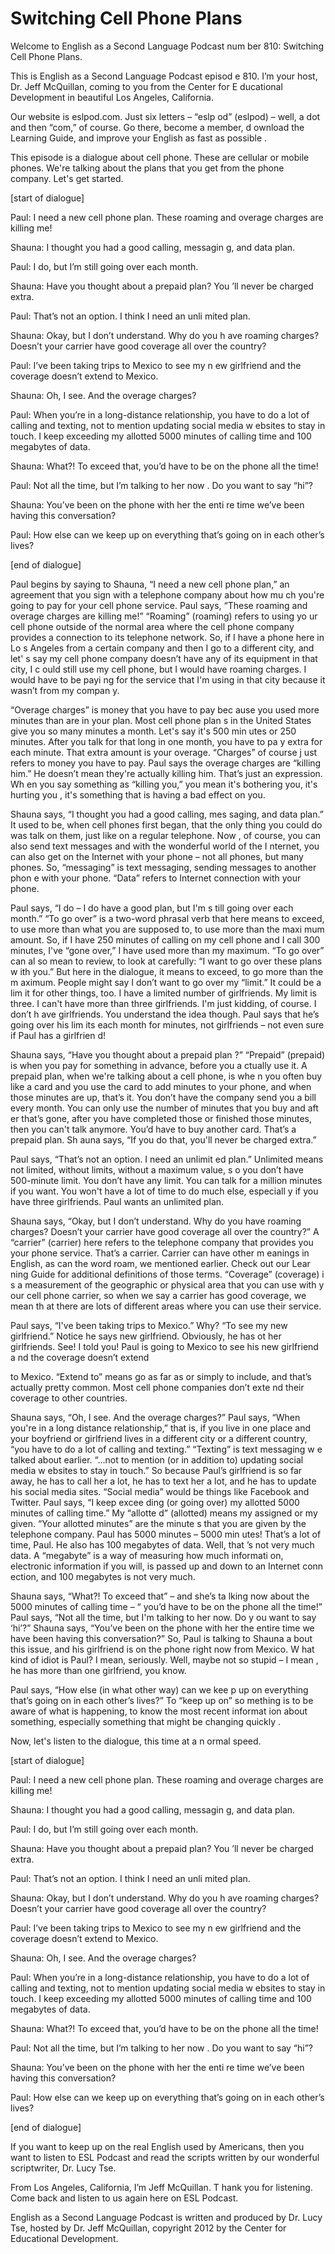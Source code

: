 # Switching Cell Phone Plans

Welcome to English as a Second Language Podcast num ber 810: Switching Cell Phone Plans.

This is English as a Second Language Podcast episod e 810. I’m your host, Dr. Jeff McQuillan, coming to you from the Center for E ducational Development in beautiful Los Angeles, California.

Our website is eslpod.com. Just six letters – “eslp od” (eslpod) – well, a dot and then “com,” of course. Go there, become a member, d ownload the Learning Guide, and improve your English as fast as possible .

This episode is a dialogue about cell phone. These are cellular or mobile phones. We're talking about the plans that you get from the  phone company. Let's get started.

[start of dialogue]

Paul:  I need a new cell phone plan. These roaming and overage charges are killing me!

Shauna:  I thought you had a good calling, messagin g, and data plan.

Paul:  I do, but I’m still going over each month.

Shauna:  Have you thought about a prepaid plan? You ’ll never be charged extra.

Paul:  That’s not an option. I think I need an unli mited plan.

Shauna:  Okay, but I don’t understand. Why do you h ave roaming charges? Doesn’t your carrier have good coverage all over the country?

Paul:  I’ve been taking trips to Mexico to see my n ew girlfriend and the coverage doesn’t extend to Mexico.

Shauna:  Oh, I see. And the overage charges?

Paul:  When you’re in a long-distance relationship,  you have to do a lot of calling and texting, not to mention updating social media w ebsites to stay in touch. I keep exceeding my allotted 5000 minutes of calling time and 100 megabytes of data.

 Shauna:  What?! To exceed that, you’d have to be on  the phone all the time!

Paul:  Not all the time, but I’m talking to her now . Do you want to say “hi”?

Shauna:  You’ve been on the phone with her the enti re time we’ve been having this conversation?

Paul:  How else can we keep up on everything that’s  going on in each other’s lives?

[end of dialogue]

Paul begins by saying to Shauna, “I need a new cell  phone plan,” an agreement that you sign with a telephone company about how mu ch you're going to pay for your cell phone service. Paul says, “These roaming and overage charges are killing me!” “Roaming” (roaming) refers to using yo ur cell phone outside of the normal area where the cell phone company provides a  connection to its telephone network. So, if I have a phone here in Lo s Angeles from a certain company and then I go to a different city, and let' s say my cell phone company doesn’t have any of its equipment in that city, I c ould still use my cell phone, but I would have roaming charges. I would have to be payi ng for the service that I'm using in that city because it wasn’t from my compan y.

“Overage charges” is money that you have to pay bec ause you used more minutes than are in your plan. Most cell phone plan s in the United States give you so many minutes a month. Let's say it's 500 min utes or 250 minutes. After you talk for that long in one month, you have to pa y extra for each minute. That extra amount is your overage. “Charges” of course j ust refers to money you have to pay. Paul says the overage charges are “killing him.” He doesn’t mean they're actually killing him. That’s just an expression. Wh en you say something as “killing you,” you mean it's bothering you, it's hurting you , it's something that is having a bad effect on you.

Shauna says, “I thought you had a good calling, mes saging, and data plan.” It used to be, when cell phones first began, that the only thing you could do was talk on them, just like on a regular telephone. Now , of course, you can also send text messages and with the wonderful world of the I nternet, you can also get on the Internet with your phone – not all phones, but many phones. So, “messaging” is text messaging, sending messages to another phon e with your phone. “Data” refers to Internet connection with your phone.

Paul says, “I do – I do have a good plan, but I'm s till going over each month.” “To go over” is a two-word phrasal verb that here means  to exceed, to use more than what you are supposed to, to use more than the maxi mum amount. So, if I have 250 minutes of calling on my cell phone and I call 300 minutes, I've “gone over,” I have used more than my maximum. “To go over” can al so mean to review, to look at carefully: “I want to go over these plans w ith you.” But here in the dialogue, it means to exceed, to go more than the m aximum. People might say I don’t want to go over my “limit.” It could be a lim it for other things, too. I have a limited number of girlfriends. My limit is three. I  can't have more than three girlfriends. I'm just kidding, of course. I don’t h ave girlfriends. You understand the idea though. Paul says that he’s going over his lim its each month for minutes, not girlfriends – not even sure if Paul has a girlfrien d!

Shauna says, “Have you thought about a prepaid plan ?” “Prepaid” (prepaid) is when you pay for something in advance, before you a ctually use it. A prepaid plan, when we're talking about a cell phone, is whe n you often buy like a card and you use the card to add minutes to your phone, and when those minutes are up, that’s it. You don’t have the company send you a bill every month. You can only use the number of minutes that you buy and aft er that’s gone, after you have completed those or finished those minutes, then you  can't talk anymore. You’d have to buy another card. That’s a prepaid plan. Sh auna says, “If you do that, you'll never be charged extra.”

Paul says, “That’s not an option. I need an unlimit ed plan.” Unlimited means not limited, without limits, without a maximum value, s o you don’t have 500-minute limit. You don’t have any limit. You can talk for a  million minutes if you want. You won't have a lot of time to do much else, especiall y if you have three girlfriends. Paul wants an unlimited plan.

Shauna says, “Okay, but I don’t understand. Why do you have roaming charges? Doesn’t your carrier have good coverage all over the country?” A “carrier” (carrier) here refers to the telephone company that  provides you your phone service. That’s a carrier. Carrier can have other m eanings in English, as can the word roam, we mentioned earlier. Check out our Lear ning Guide for additional definitions of those terms. “Coverage” (coverage) i s a measurement of the geographic or physical area that you can use with y our cell phone carrier, so when we say a carrier has good coverage, we mean th at there are lots of different areas where you can use their service.

Paul says, “I've been taking trips to Mexico.” Why?  “To see my new girlfriend.” Notice he says new girlfriend. Obviously, he has ot her girlfriends. See! I told you! Paul is going to Mexico to see his new girlfriend a nd the coverage doesn’t extend

to Mexico. “Extend to” means go as far as or simply  to include, and that’s actually pretty common. Most cell phone companies don’t exte nd their coverage to other countries.

Shauna says, “Oh, I see. And the overage charges?” Paul says, “When you're in a long distance relationship,” that is, if you live  in one place and your boyfriend or girlfriend lives in a different city or a different  country, “you have to do a lot of calling and texting.” “Texting” is text messaging w e talked about earlier. “…not to mention (or in addition to) updating social media w ebsites to stay in touch.” So because Paul’s girlfriend is so far away, he has to  call her a lot, he has to text her a lot, and he has to update his social media sites.  “Social media” would be things like Facebook and Twitter. Paul says, “I keep excee ding (or going over) my allotted 5000 minutes of calling time.” My “allotte d” (allotted) means my assigned or my given. “Your allotted minutes” are the minute s that you are given by the telephone company. Paul has 5000 minutes – 5000 min utes! That’s a lot of time, Paul. He also has 100 megabytes of data. Well, that ’s not very much data. A “megabyte” is a way of measuring how much informati on, electronic information if you will, is passed up and down to an Internet conn ection, and 100 megabytes is not very much.

Shauna says, “What?! To exceed that” – and she’s ta lking now about the 5000 minutes of calling time – “ you’d have to be on the  phone all the time!” Paul says, “Not all the time, but I'm talking to her now. Do y ou want to say ‘hi’?” Shauna says, “You’ve been on the phone with her the entire  time we have been having this conversation?” So, Paul is talking to Shauna a bout this issue, and his girlfriend is on the phone right now from Mexico. W hat kind of idiot is Paul? I mean, seriously. Well, maybe not so stupid – I mean , he has more than one girlfriend, you know.

Paul says, “How else (in what other way) can we kee p up on everything that’s going on in each other’s lives?” To “keep up on” so mething is to be aware of what is happening, to know the most recent informat ion about something, especially something that might be changing quickly .

Now, let's listen to the dialogue, this time at a n ormal speed.

[start of dialogue]

Paul:  I need a new cell phone plan. These roaming and overage charges are killing me!

Shauna:  I thought you had a good calling, messagin g, and data plan.

 Paul:  I do, but I’m still going over each month.

Shauna:  Have you thought about a prepaid plan? You ’ll never be charged extra.

Paul:  That’s not an option. I think I need an unli mited plan.

Shauna:  Okay, but I don’t understand. Why do you h ave roaming charges? Doesn’t your carrier have good coverage all over the country?

Paul:  I’ve been taking trips to Mexico to see my n ew girlfriend and the coverage doesn’t extend to Mexico.

Shauna:  Oh, I see. And the overage charges?

Paul:  When you’re in a long-distance relationship,  you have to do a lot of calling and texting, not to mention updating social media w ebsites to stay in touch. I keep exceeding my allotted 5000 minutes of calling time and 100 megabytes of data.

Shauna:  What?! To exceed that, you’d have to be on  the phone all the time!

Paul:  Not all the time, but I’m talking to her now . Do you want to say “hi”?

Shauna:  You’ve been on the phone with her the enti re time we’ve been having this conversation?

Paul:  How else can we keep up on everything that’s  going on in each other’s lives?

[end of dialogue]

If you want to keep up on the real English used by Americans, then you want to listen to ESL Podcast and read the scripts written by our wonderful scriptwriter, Dr. Lucy Tse.

From Los Angeles, California, I’m Jeff McQuillan. T hank you for listening. Come back and listen to us again here on ESL Podcast.

English as a Second Language Podcast is written and  produced by Dr. Lucy Tse, hosted by Dr. Jeff McQuillan, copyright 2012 by the  Center for Educational Development.

